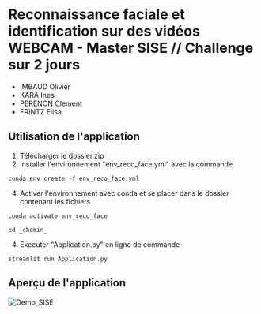 # Reconnaissance faciale et identification sur des vidéos WEBCAM - Master SISE // Challenge sur 2 jours

* IMBAUD Olivier
* KARA Ines
* PERENON Clement
* FRINTZ Elisa

## Utilisation de l'application

1. Télécharger le dossier.zip 
2. Installer l'environnement "env_reco_face.yml" avec la commande 
```
conda env create -f env_reco_face.yml 
```
4. Activer l'environnement avec conda et se placer dans le dossier contenant les fichiers
```
conda activate env_reco_face 

cd _chemin_
```
4. Executer "Application.py" en ligne de commande
```
streamlit run Application.py
```

## Aperçu de l'application
![Demo_SISE](https://user-images.githubusercontent.com/65174929/157723257-54cf93c4-14ba-46eb-88bd-6efc4c120df7.png)
